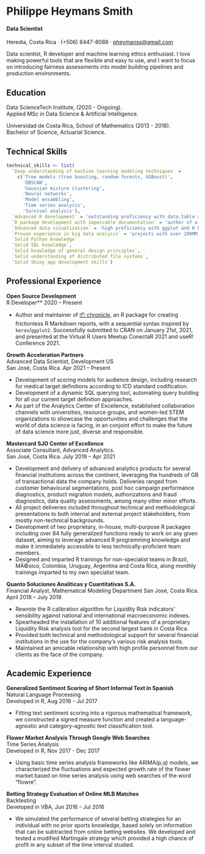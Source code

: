 Philippe Heymans Smith
================

#### Data Scientist

Heredia, Costa Rica *·* (+506) 8447-8088 *·* <pheymanss@gmail.com>

Data scientist, R developer and machine learning ethics enthusiast. I
love making powerful tools that are flexible and easy to use, and I want
to focus on introducing fairness assessments into model building
pipelines and production environments.

## Education

Data ScienceTech Institute, (2020 - Ongoing).  
Applied MSc in Data Science & Artificial Intelligence.

Universidad de Costa Rica, School of Mathematics (2013 - 2018).  
Bachelor of Science, Actuarial Science.

## Technical Skills

``` r
technical_skills <- list(
  `Deep understanding of machine learning modeling techniques` = 
    c('Tree models (tree boosting, random forests, XGBoost)',
      'DBSCAN',
      'Gaussian mixture clustering',
      'Neural networks',
      'Model ensambling',
      'Time series analysis',
      'Survival analysis'),
  `Advanced R development` = 'outstanding proficiency with data.table and purrr',
  `R package development with impeccable documentation` = 'author of a published package {chronicle}'
  `Advanced data visualization` = 'high proficiency with ggplot and R htmlwidgets',
  `Proven experience in big data analysis` = 'projects with over 200MM records',
  `Solid Python knowledge`
  `Solid SQL knowledge`,
  `Solid knowledge of general design principles`,
  `Solid understanding of distributed file systems`,
  `Solid Shiny app development skills`)
```

## Professional Experience

**Open Source Development**  
R Developer\*\* 2020 – Present

-   Author and maintainer of [📦
    chronicle](https://github.com/pheymanss/chronicle), an R package for
    creating frictionless R Markdown reports, with a sequential syntax
    inspired by `keras`/`ggplot2`. Successfully submitted to CRAN on
    January 21st, 2021, and presented at the Virtual R Users Meetup
    ConectaR 2021 and useR! Conference 2021.

**Growth Acceleration Partners**  
Advanced Data Scientist, Development US  
San José, Costa Rica. Apr 2021 – Present

-   Development of scoring models for audience design, including
    research for medical target definitions according to ICD standard
    codification.
-   Development of a dynamic SQL querying tool, automating query
    building for all our current target definition approaches.
-   As part of the Analytics Center of Excellence, established
    collaboration channels with universities, resource groups, and
    women-led STEM organizations to showcase the opportunities and
    challenges that the world of data science is facing, in an conjoint
    effort to make the future of data science more just, diverse and
    responsible.

**Mastercard SJO Center of Excellence**  
Associate Consultant, Advanced Analytics.  
San José, Costa Rica. July 2019 – Apr 2021

-   Development and delivery of advanced analytics products for several
    financial institutions across the continent, leveraging the hundreds
    of GB of transactional data the company holds. Deliveries ranged
    from customer behavioural segmentations, post hoc campaign
    performance diagnostics, product migration models, authorizations
    and fraud diagnostics, data quality assessments, among many other
    minor efforts.
-   All project deliveries included throughout technical and
    methodological presentations to both internal and external project
    stakeholders, from mostly non-technical backgrounds.
-   Development of two proprietary, in-house, multi-purpose R packages
    including over 84 fully generalized functions ready to work on any
    given dataset, aiming to leverage advanced R programming knowledge
    and make it immediately accessible to less technically-proficient
    team members.
-   Designed and imparted R trainings for non-specialist teams in
    Brazil, MÃ©xico, Colombia, Uruguay, Argentina and Costa Rica, along
    monthly trainings imparted to my own specialist team.

**Quanto Soluciones Analíticas y Cuantitativas S.A.**  
Financial Analyst, Mathematical Modeling Department San José, Costa
Rica. April 2018 – July 2019

-   Rewrote the R calibration algorithm for Liquidity Risk indicators’
    sensibility against national and international macroeconomic
    indexes.
-   Spearheaded the installation of 10 additional features of a
    proprietary Liquidity Risk analysis tool for the second largest bank
    in Costa Rica.
-   Provided both technical and methodological support for several
    financial institutions in the use for the company’s various risk
    analysis tools.
-   Maintained an amicable relationship with high profile personnel from
    our clients as the face of the company.

## Academic Experience

**Generalized Sentiment Scoring of Short Informal Text in Spanish**  
Natural Language Processing  
Developed in R, Aug 2016 - Jul 2017

-   Fitting text sentiment scoring into a rigorous mathematical
    framework, we constructed a signed measure function and created a
    language-agnostic and category-agnostic text classification tool.

**Flower Market Analysis Through Google Web Searches**  
Time Series Analysis  
Developed in R, Nov 2017 - Dec 2017

-   Using basic time series analysis frameworks like ARIMA(p,q) models,
    we characterized the fluctuations and expected growth rate of the
    flower market based on time series analysis using web searches of
    the word “flowre”.

**Betting Strategy Evaluation of Online MLB Matches**  
Backtesting  
Developed in VBA, Jun 2016 - Jul 2016

-   We simulated the performance of several betting strategies for an
    individual with no prior sports knowledge, based solely on
    information that can be subtracted from online betting websites. We
    developed and tested a modified Martingale strategy which provided a
    high chance of profit in any subset of the time interval studied.
